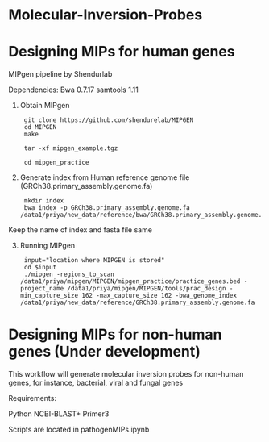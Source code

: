 # Molecular-Inversion-Probes


# Designing MIPs for human genes

MIPgen pipeline by Shendurlab 

Dependencies:
Bwa 0.7.17
samtools 1.11


1. Obtain MIPgen
    
        git clone https://github.com/shendurelab/MIPGEN
        cd MIPGEN
        make

        tar -xf mipgen_example.tgz

        cd mipgen_practice


2. Generate index from Human reference genome file (GRCh38.primary_assembly.genome.fa)
        
        mkdir index
        bwa index -p GRCh38.primary_assembly.genome.fa  /data1/priya/new_data/reference/bwa/GRCh38.primary_assembly.genome.fa  

Keep the name of index and fasta file same

3. Running MIPgen
        
        input="location where MIPGEN is stored"
        cd $input
        ./mipgen -regions_to_scan /data1/priya/mipgen/MIPGEN/mipgen_practice/practice_genes.bed -project_name /data1/priya/mipgen/MIPGEN/tools/prac_design -min_capture_size 162 -max_capture_size 162 -bwa_genome_index /data1/priya/new_data/reference/GRCh38.primary_assembly.genome.fa



# Designing MIPs for non-human genes (Under development)
 

This workflow will generate molecular inversion probes for non-human genes, for instance, bacterial, viral and fungal genes

Requirements:

Python
NCBI-BLAST+
Primer3 

Scripts are located in pathogenMIPs.ipynb

